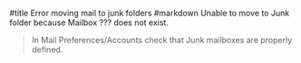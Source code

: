 #title Error moving mail to junk folders
#markdown
Unable to move to Junk folder because Mailbox ??? does not exist.

> In Mail Preferences/Accounts check that Junk mailboxes are properly defined.
